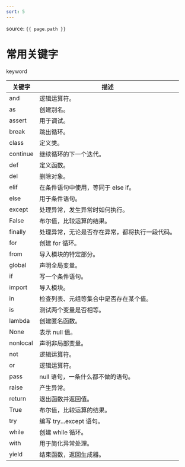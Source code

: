```yaml
---
sort: 5
---
```


source: `{{ page.path }}`

# 常用关键字



keyword


|关键字|描述|
|-------|-------|
|and|	逻辑运算符。|
|as|	创建别名。|
|assert|	用于调试。|
|break	|跳出循环。|
|class	|定义类。|
|continue|	继续循环的下一个迭代。|
|def	|定义函数。|
|del	|删除对象。|
|elif	|在条件语句中使用，等同于 else if。|
|else	|用于条件语句。|
|except	|处理异常，发生异常时如何执行。|
|False	|布尔值，比较运算的结果。|
|finally	|处理异常，无论是否存在异常，都将执行一段代码。|
|for	|创建 for 循环。|
|from	|导入模块的特定部分。|
|global	|声明全局变量。|
|if	|写一个条件语句。|
|import	|导入模块。|
|in	|检查列表、元组等集合中是否存在某个值。|
|is	|测试两个变量是否相等。|
|lambda	|创建匿名函数。|
|None	|表示 null 值。|
|nonlocal	|声明非局部变量。|
|not	|逻辑运算符。|
|or	|逻辑运算符。|
|pass	|null 语句，一条什么都不做的语句。|
|raise	|产生异常。|
|return	|退出函数并返回值。|
|True	|布尔值，比较运算的结果。|
|try	|编写 try...except 语句。|
|while	|创建 while 循环。|
|with	|用于简化异常处理。|
|yield	|结束函数，返回生成器。|
